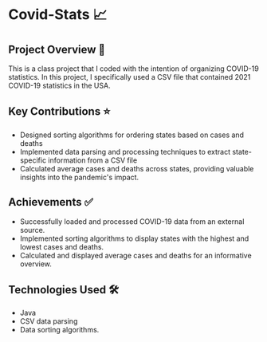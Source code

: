 # Covid-Stats 📈

## Project Overview 📝
This is a class project that I coded with the intention of organizing COVID-19 statistics. 
In this project, I specifically used a CSV file that contained 2021 COVID-19 statistics in the USA. 

## Key Contributions ⭐
- Designed sorting algorithms for ordering states based on cases and deaths
- Implemented data parsing and processing techniques to extract state-specific information from a CSV file
- Calculated average cases and deaths across states, providing valuable insights into the pandemic's impact.

## Achievements ✅
- Successfully loaded and processed COVID-19 data from an external source.
- Implemented sorting algorithms to display states with the highest and lowest cases and deaths.
- Calculated and displayed average cases and deaths for an informative overview.

## Technologies Used 🛠️
- Java
- CSV data parsing
- Data sorting algorithms.
